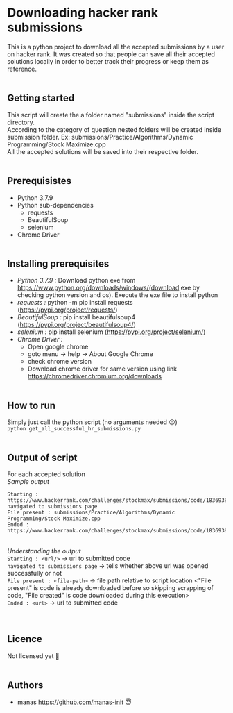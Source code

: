 # Downloading hacker rank submissions
This is a python project to download all the accepted submissions by a user on hacker rank. It was created so that people can save all their accepted solutions locally in order to better track their progress or keep them as reference.
<br><br>
## Getting started
This script will create the a folder named "submissions" inside the script directory.<br>
According to the category of question nested folders will be created inside submission folder. Ex: submissions/Practice/Algorithms/Dynamic Programming/Stock Maximize.cpp<br>
All the accepted solutions will be saved into their respective folder.<br><br>
## Prerequisistes
- Python 3.7.9
- Python sub-dependencies
  - requests
  - BeautifulSoup
  - selenium
- Chrome Driver
<br><br>
## Installing prerequisites
- *Python 3.7.9 :* Download python exe from https://www.python.org/downloads/windows/(download exe by checking python version and os).	Execute the exe file to install python
- *requests :* python -m pip install requests (https://pypi.org/project/requests/)
- *BeautifulSoup :* pip install beautifulsoup4 (https://pypi.org/project/beautifulsoup4/)
- *selenium :* pip install selenium (https://pypi.org/project/selenium/)
- *Chrome Driver :* 
  - Open google chrome
  - goto menu -> help -> About Google Chrome
  - check chrome version
  - Download chrome driver for same version using link https://chromedriver.chromium.org/downloads
<br><br>
## How to run
Simply just call the python script (no arguments needed :stuck_out_tongue_closed_eyes:)<br>
`python get_all_successful_hr_submissions.py`
<br><br>
## Output of script
For each accepted solution
<br>*Sample output*<br>
```
Starting : https://www.hackerrank.com/challenges/stockmax/submissions/code/183693820
navigated to submissions page
File present : submissions/Practice/Algorithms/Dynamic Programming/Stock Maximize.cpp
Ended : https://www.hackerrank.com/challenges/stockmax/submissions/code/183693820
  ```
 <br>*Understanding the output*<br>
  `Starting : <url/>`  -> url to submitted code <to mark the start submission parsing and file creation><br>
	`navigated to submissions page` -> tells whether above url was opened successfully or not<br>
	`File present : <file-path>` -> file path relative to script location <"File present" is code is already downloaded before so skipping scrapping of code, "File created" is code downloaded during this execution><br>
	`Ended : <url>` -> url to submitted code <to mark the submission parsing and file creation is complete> <br>
<br><br>
## Licence
Not licensed yet :see_no_evil:
<br><br>
## Authors
- manas https://github.com/manas-init :innocent:
